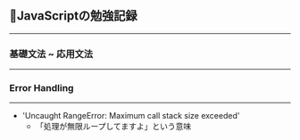 ## 📝JavaScriptの勉強記録
-----
### 基礎文法 ~ 応用文法
-----

### Error Handling
-----
- 'Uncaught RangeError: Maximum call stack size exceeded'
  - 「処理が無限ループしてますよ」という意味
